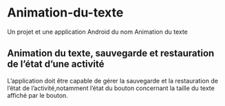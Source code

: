 # Animation-du-texte
Un projet et une application Android du nom Animation du texte

## Animation du texte, sauvegarde et restauration de l’état d’une activité
L’application doit être capable de gérer la sauvegarde et la restauration de l’état de l’activité,notamment l’état du bouton concernant la taille du texte affiché par le bouton.

